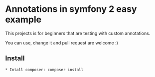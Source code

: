 Annotations in symfony 2 easy example
================================

This projects is for beginners that are testing with custom annotations.

You can use, change it and pull request are welcome :)

Install
-------

    * Intall composer: composer install